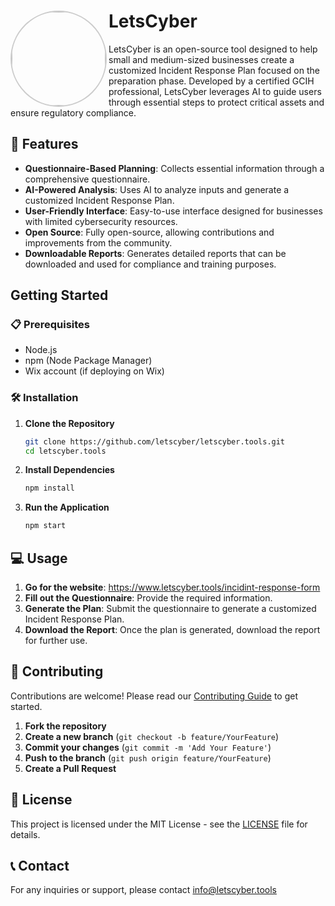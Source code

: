 # LetsCyber <img align="left" src="https://static.wixstatic.com/shapes/2d2cfc_2d85a265054c48ad912c130b1095e63d.svg" style="width: 150px; height: 150px; border-radius: 50%; object-fit: cover; border: 2px solid #ccc;">


LetsCyber is an open-source tool designed to help small and medium-sized businesses create a customized Incident Response Plan focused on the preparation phase. Developed by a certified GCIH professional, LetsCyber leverages AI to guide users through essential steps to protect critical assets and ensure regulatory compliance.

## 🚀 Features

- **Questionnaire-Based Planning**: Collects essential information through a comprehensive questionnaire.
- **AI-Powered Analysis**: Uses AI to analyze inputs and generate a customized Incident Response Plan.
- **User-Friendly Interface**: Easy-to-use interface designed for businesses with limited cybersecurity resources.
- **Open Source**: Fully open-source, allowing contributions and improvements from the community.
- **Downloadable Reports**: Generates detailed reports that can be downloaded and used for compliance and training purposes.

## Getting Started

### 📋 Prerequisites

- Node.js
- npm (Node Package Manager)
- Wix account (if deploying on Wix)

### 🛠️ Installation

1. **Clone the Repository**

    ```bash
    git clone https://github.com/letscyber/letscyber.tools.git
    cd letscyber.tools
    ```

2. **Install Dependencies**

    ```bash
    npm install
    ```

3. **Run the Application**

    ```bash
    npm start
    ```

## 💻 Usage
1. **Go for the website**: https://www.letscyber.tools/incidint-response-form
1. **Fill out the Questionnaire**: Provide the required information.
2. **Generate the Plan**: Submit the questionnaire to generate a customized Incident Response Plan.
3. **Download the Report**: Once the plan is generated, download the report for further use.

## 🙌 Contributing

Contributions are welcome! Please read our [Contributing Guide](CONTRIBUTING.md) to get started.

1. **Fork the repository**
2. **Create a new branch** (`git checkout -b feature/YourFeature`)
3. **Commit your changes** (`git commit -m 'Add Your Feature'`)
4. **Push to the branch** (`git push origin feature/YourFeature`)
5. **Create a Pull Request**

## 📜 License

This project is licensed under the MIT License - see the [LICENSE](LICENSE) file for details.

## 📞 Contact

For any inquiries or support, please contact info@letscyber.tools 
